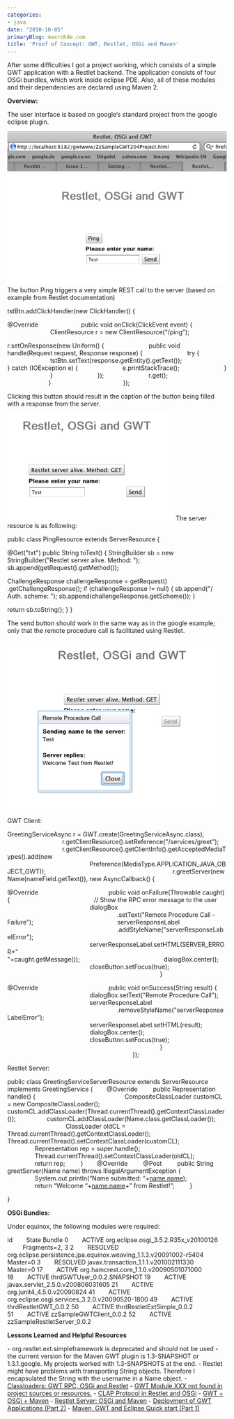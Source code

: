 ```yaml
---
categories:
- java
date: "2010-10-05"
primaryBlog: maxrohde.com
title: 'Proof of Concept: GWT, Restlet, OSGi and Maven'
---
```


After some difficulties I got a project working, which consists of a simple GWT application with a Restlet backend. The application consists of four OSGi bundles, which work inside eclipse PDE. Also, all of these modules and their dependencies are declared using Maven 2.

**Overview:**

The user interface is based on google‘s standard project from the google eclipse plugin.

![bildschirmfoto2010-10-06um12-52-25.png](images/bildschirmfoto2010-10-06um12-52-25.png) The button Ping triggers a very simple REST call to the server (based on example from Restlet documentation)

tstBtn.addClickHandler(new ClickHandler() {

@Override                         public void onClick(ClickEvent event) {                          ClientResource r = new ClientResource("/ping");

r.setOnResponse(new Uniform() {                          public void handle(Request request, Response response) {                          try {                          tstBtn.setText(response.getEntity().getText());                          } catch (IOException e) {                          e.printStackTrace();                          }                          }                          });                          r.get();                                                          }                                          });

Clicking this button should result in the caption of the button being filled with a response from the server.

![bildschirmfoto2010-10-06um12-55-30.png](images/bildschirmfoto2010-10-06um12-55-30.png) The server resource is as following:

public class PingResource extends ServerResource {

@Get("txt") public String toText() { StringBuilder sb = new StringBuilder("Restlet server alive. Method: "); sb.append(getRequest().getMethod());

ChallengeResponse challengeResponse = getRequest() .getChallengeResponse(); if (challengeResponse != null) { sb.append("/ Auth. scheme: "); sb.append(challengeResponse.getScheme()); }

return sb.toString(); } }

The send button should work in the same way as in the google example; only that the remote procedure call is facilitated using Restlet.

![bildschirmfoto2010-10-06um12-58-54.png](images/bildschirmfoto2010-10-06um12-58-54.png)

GWT Client:

GreetingServiceAsync r = GWT.create(GreetingServiceAsync.class);                                 r.getClientResource().setReference("/services/greet");                                 r.getClientResource().getClientInfo().getAcceptedMediaTypes().add(new                                                 Preference<MediaType>(MediaType.APPLICATION_JAVA_OBJECT_GWT));                                                                          r.greetServer(new Name(nameField.getText()), new AsyncCallback<String>() {

@Override                                         public void onFailure(Throwable caught) {                                                 // Show the RPC error message to the user                                                 dialogBox                                                                 .setText("Remote Procedure Call - Failure");                                                 serverResponseLabel                                                                 .addStyleName("serverResponseLabelError");                                                 serverResponseLabel.setHTML(SERVER_ERROR+"<br/>"+caught.getMessage());                                                 dialogBox.center();                                                 closeButton.setFocus(true);                                                                                          }

@Override                                         public void onSuccess(String result) {                                                 dialogBox.setText("Remote Procedure Call");                                                 serverResponseLabel                                                                 .removeStyleName("serverResponseLabelError");                                                 serverResponseLabel.setHTML(result);                                                 dialogBox.center();                                                 closeButton.setFocus(true);                                                                                          }                                                                          });

Restlet Server:

public class GreetingServiceServerResource extends ServerResource implements GreetingService {        @Override         public Representation handle() {                                                    CompositeClassLoader customCL = new CompositeClassLoader();                  customCL.addClassLoader(Thread.currentThread().getContextClassLoader());                  customCL.addClassLoader(Name.class.getClassLoader());                                   ClassLoader oldCL = Thread.currentThread().getContextClassLoader();                  Thread.currentThread().setContextClassLoader(customCL);                                  Representation rep = super.handle();                                  Thread.currentThread().setContextClassLoader(oldCL);                                  return rep;         }        @Override         @Post         public String greetServer(Name name) throws IllegalArgumentException {                 System.out.println(“Name submitted: “+[name.name](http://name.name));                 return “Welcome “+[name.name](http://name.name)+” from Restlet!”;         }

}

**OSGi Bundles:**

Under equinox, the following modules were required:

id        State Bundle 0        ACTIVE org.eclipse.osgi_3.5.2.R35x_v20100126          Fragments=2, 3 2        RESOLVED org.eclipse.persistence.jpa.equinox.weaving_1.1.3.v20091002-r5404          Master=0 3        RESOLVED javax.transaction_1.1.1.v201002111330          Master=0 17        ACTIVE org.hamcrest.core_1.1.0.v20090501071000 18        ACTIVE thrdGWTUser_0.0.2.SNAPSHOT 19        ACTIVE javax.servlet_2.5.0.v200806031605 21        ACTIVE org.junit4_4.5.0.v20090824 41        ACTIVE org.eclipse.osgi.services_3.2.0.v20090520-1800 49        ACTIVE thrdRestletGWT_0.0.2 50        ACTIVE thrdRestletExtSimple_0.0.2 51        ACTIVE zzSampleGWTClient_0.0.2 52        ACTIVE zzSampleRestletServer_0.0.2

**Lessons Learned and Helpful Resources**

\- org.restlet.ext.simpleframework is deprecated and should not be used - the current version for the Maven GWT plugin is 1.3-SNAPSHOT or 1.3.1.google. My projects worked with 1.3-SNAPSHOTS at the end. - Restlet might have problems with transporting String objects. Therefore I encapsulated the String with the username in a Name object. - [Classloaders: GWT RPC, OSGi and Restlet](http://maxrohde.com/2010/10/06/classloaders-gwt-rpc-osgi-and-restlet/) - [GWT Module XXX not found in project sources or resources.](http://maxrohde.com/2010/10/05/gwt-module-xxx-not-found-in-project-sources-or-resources/) - [CLAP Protocol in Restlet and OSGi](http://maxrohde.com/2010/09/29/clap-protocol-in-restlet-and-osgi/) - [GWT + OSGi + Maven](http://maxrohde.com/2010/09/25/gwt-osgi-maven/) - [Restlet Server: OSGi and Maven](http://maxrohde.com/2010/09/19/restlet-server-osgi-and-maven/) - [Deployment of GWT Applications (Part 2)](http://maxrohde.com/2010/09/19/deployment-of-gwt-applications-part-2/) - [Maven, GWT and Eclipse Quick start (Part 1)](http://maxrohde.com/2010/09/17/maven-gwt-and-eclipse-quick-start-part-1/)